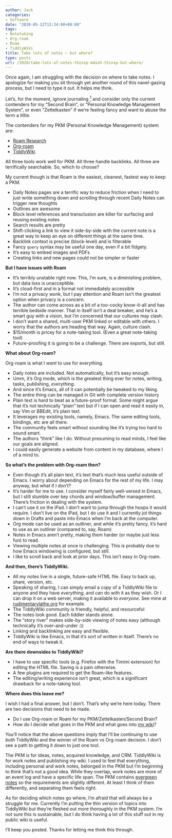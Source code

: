 ```yaml
---
author: Jack
categories:
- Software
date: "2020-05-12T13:34:00+00:00"
tags:
- Notetaking
- Org-roam
- Roam
- TiddlyWiki
title: Take lots of notes – but where?
type: posts
url: /2020/take-lots-of-notes-thinsp-mdash-thinsp-but-where/
---
```

Once again, I am struggling with the decision on where to take notes. I apologize for making you sit through yet another round of this navel-gazing process, but I need to type it out. It helps me think.

Let’s, for the moment, ignore journaling [<sup>1</sup>][1] and consider only the current contenders for my “Second Brain”, or “Personal Knowledge Management System”, or even “Zettelkasten” if we’re feeling fancy and want to abuse the term a little.


The contenders for my PKM (Personal Knowledge Management) system are:

  * [Roam Research][2]
  * [Org-roam][3]
  * [TiddlyWiki][4]

All three tools work well for PKM. All three handle backlinks. All three are terrifically searchable. So, which to choose?

My current though is that Roam is the easiest, cleanest, fastest way to keep a PKM.

  * Daily Notes pages are a terrific way to reduce friction when I need to just write something down and scrolling through recent Daily Notes can trigger new thoughts
  * Outlines are awesome
  * Block level references and transclusion are killer for surfacing and reusing existing notes
  * Search results are pretty
  * Shift-clicking a link to view it side-by-side with the current note is a great way to keep an eye on different things at the same time.
  * Backlink context is precise (block-level) and is filterable
  * Fancy `query` syntax may be useful one day, even if a bit fidgety.
  * It’s easy to embed images and PDFs
  * Creating links and new pages could not be simpler or faster

**But I have issues with Roam**

  * It’s terribly unstable right now. This, I’m sure, is a diminishing problem, but data loss is unacceptible.
  * It’s cloud-first and in a format not immediately accessible
  * I’m not a privacy wonk, but I pay attention and Roam isn’t the greatest option when privacy is a concern.
  * The author can come across as a bit of a too-cocky know-it-all and has terrible bedside manner. That in itself isn’t a deal breaker, and he’s a smart guy with a vision, but I’m concerned that our cultures may clash.
  * I don’t want a shared, multi-user PKM linked or editable with others. I worry that the authors are heading that way. Again, culture clash.
  * $15/month is pricey for a note-taking tool. (Even a great note-taking tool)
  * Future-proofing it is going to be a challenge. There are exports, but still.

**What about Org-roam?**

Org-roam is what I _want_ to use for everything.

  * Daily notes are included. Not automatically, but it’s easy enough.
  * Umm, it’s Org mode, which is the greatest thing ever for notes, writing, tasks, publishing, _everything_.
  * And since it’s Emacs, all of it can potentially be tweaked to my liking.
  * The entire thing can be managed in Git with complete version history
  * Plain text is hard to beat as a future-proof format. Some might argue that it’s not technically “plain” text but if I can open and read it easily in, say Vim or BBEdit, it’s plain text.
  * It leverages my existing tools, namely, Emacs. The same editing tools, bindings, etc are all there.
  * The community feels smart without sounding like it’s trying too hard to sound smart.
  * The authors “think” like I do. Without presuming to read minds, I feel like our goals are aligned.
  * I could easily generate a website from content in my database, where I of a mind to.

**So what’s the problem with Org-roam then?**

  * Even though it’s all plain text, it’s text that’s much less useful outside of Emacs. I worry about depending on Emacs for the rest of my life. I may anyway, but what if I don’t?
  * It’s harder for me to use. I consider myself fairly well-versed in Emacs, but I still stumble over key chords and window/buffer management. There’s friction in dealing with the system.
  * I can’t use it on the iPad. I don’t want to jump through the hoops it would require. I don’t live on the iPad, but I do use it and I currently jot things down in Drafts and paste into Emacs when I’m back at the computer.
  * Org mode can be used as an outliner, and while it’s pretty fancy, it’s hard to use as an outliner (compared to, say, Roam)
  * Notes in Emacs aren’t pretty, making them harder (or maybe just less fun) to read.
  * Viewing multiple notes at once is challenging. This is probably due to how Emacs windowing is configured, but still.
  * I like to scroll back and look at prior days. This isn’t easy in Org-roam.

**And then, there’s TiddlyWiki.**

  * All my notes live in a single, future-safe HTML file. Easy to back up, share, version, etc.
  * Speaking of sharing, I can simply email a copy of a TiddlyWiki file to anyone and they have _everything_, and can do with it as they wish. Or I can drop it on a web server, making it available to _everyone_. See mine at [rudimentarylathe.org][5] for example.
  * The TiddlyWiki community is friendly, helpful, and resourceful
  * The notes look good. Each tiddler stands alone.
  * The “story river” makes side-by-side viewing of notes easy (although technically it’s over-and-under&nbsp;:))
  * Linking and backlinking are easy and flexible.
  * TiddlyWiki is like Emacs, in that it’s sort of written in itself. There’s no end of ways to tweak it.

**Are there downsides to TiddlyWiki?**

  * I have to use specific tools (e.g.&nbsp;Firefox with the Timimi extension) for editing the HTML file. Saving is a pain otherwise.
  * A few plugins are required to get the Roam-like features.
  * The editing/writing experience isn’t great, which is a significant drawback for a note-taking tool.

**Where does this leave me?**

I wish I had a final answer, but I don’t. That’s why we’re here today. There are two decisions that need to be made.

  * Do I use Org-roam or Roam for my PKM/Zettelkasten/Second Brain?
  * How do I decide what goes in the PKM and what goes into [my wiki][5]?

You’ll notice that the above questions imply that I’ll be continuing to use _both_ TiddlyWiki and the winner of the Roam vs Org-roam decision. I don’t see a path to getting it down to just one tool.

The PKM is for ideas, notes, acquired knowledge, and CRM. TiddlyWiki is for work notes and publishing my wiki. I used to feel that everything, including personal and work notes, belonged in the PKM but I’m beginning to think that’s not a good idea. While they overlap, work notes are more of an event log and have a specific life span. The PKM contains [evergreen notes][6] so the requirements are slightly different. At least I think of them differently, and separating them feels right.

As for deciding which notes go where, I’m afraid that will always be a struggle for me. Currently I’m putting the thin version of topics into TiddlyWiki but they’re fleshed out more thoroughly in the PKM system. I’m not sure this is sustainable, but I do think having a lot of this stuff out in my public wiki is useful.

I’ll keep you posted. Thanks for letting me think this through.

 [1]: https://wp.copingmechanism.com/2020/take-lots-of-notes-thinsp-mdash-thinsp-but-where#footnote-14L6
 [2]: https://roamresearch.com
 [3]: https://github.com/org-roam/org-roam
 [4]: https://tiddlywiki.com
 [5]: https://rudimentarylathe.org
 [6]: https://notes.andymatuschak.org/Evergreen_notes
